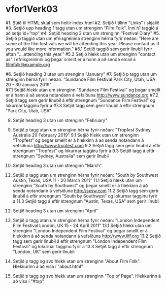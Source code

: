 # vfor1Verk03

#1.    Búið til HTML skjal sem heitir index.html
#2.    Setjið titilinn "Links" í skjalið
#3.    Setjið upp heading 1 tagg utan um strenginn "Film Folk". Inní h1 taggið á að setja id="top"
#4.    Setjið heading 2 utan um strenginn "Festival Diary"
#5.    Setjið p taggið utan um efnisgreinina strenginn hérna fyrir neðan:
      "Here are some of the film festivals we will be attending this year. Please contact us if you would like more
      information."
#5.1   Setjið taggið sem gerir línubil fyrir aftan "....attending this year."
#5.2   Setjið hlekk utan um strenginn "contact us" í efnisgreininni og þegar smellt er á hann á að senda email á
      filmfolk@example.org

#6.    Setjið heading 3 utan um strenginn "January"
#7.    Setjið p tagg utan um strenginn hérna fyrir neðan:
      "Sundance Film Festival
      Park City, Utah, USA
      20 - 30 January 2019"  
#7.1   Setjið hlekk utan um strenginn "Sundance Film Festival" og þegar smellt er á hann á að senda notandann á vefsíðuna
      http://www.sundance.org
#7.2   Setjið tagg sem gerir línubil á eftir strengnum "Sundance Film Festival" og lokurnar tagginu fyrir a
#7.3   Setjið tagg sem gerir línubil á eftir strengnum "Park City, Utah, USA"

8.    Setjið heading 3 utan um strenginn "February"
9.    Setjið p tagg utan um strenginn hérna fyrir neðan:
      "Tropfest
      Sydney, Australia
      20 February 2019"
9.1   Setjið hlekk utan um strenginn "Tropfest" og þegar smellt er á hlekkinn á að senda notandann á vefsíðuna
      http://www.tropfest.com
9.2   Setjið tagg sem gerir línubil á eftir strengnum "Tropfest" og lokurnar tagginu fyrir a
9.3   Setjið tagg á eftir strengnum "Sydney, Australia" sem gerir línubil

10.   Setjið heading 3 utan um strenginn "March"
11.   Setjið p tagg utan um strenginn hérna fyrir neðan:
      "South by Southwest
      Austin, Texas, USA
      11 - 20 March 2011"
11.1  Setjið hlekk utan um strenginn "South by Southwest" og þegar smellt er á hlekkinn á að senda notandann á vefsíðuna 
      http://sxsw.com
11.2  Setjið tagg sem gerir línubil á eftir strengnum "South by Southwest" og lokurnar tagginu fyrir a
11.3  Setjið tagg á eftir strengnum "Austin, Texas, USA" sem gerir línubil

12.   Setjið heading 3 utan um strenginn "April"
13.   Setjið p tagg utan um strenginn hérna fyrir neðan:
      "London Independent Film Festival
      London, UK
      15 - 24 April 2011"
13.1  Setjið hlekk utan um strenginn "London Independent Film Festival" og þegar smellt er á hlekkinn á að senda 
      notandann á vefsíðuna http://www.liff.org
13.2  Setjið tagg sem gerir línubil á eftir strengnum "London Independent Film Festival" og lokurnar tagginu fyrir a
13.3  Setjið tagg á eftir strengnum "London, UK" sem gerir línubil

14.   Setjið p tagg og svo hlekk utan um strenginn "About Film Folk". Hlekkurinn á að vísa í "about.html"
15.   Setjið p tagg og svo hlekk utan um strenginn "Top of Page". Hlekkurinn á að vísa í "#top"


